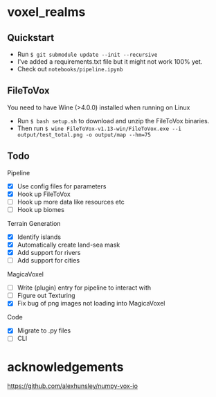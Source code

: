 # voxel_realms

## Quickstart

- Run `$ git submodule update --init --recursive`
- I've added a requirements.txt file but it might not work 100% yet.
- Check out `notebooks/pipeline.ipynb`

## FileToVox

You need to have Wine (>4.0.0) installed when running on Linux

- Run `$ bash setup.sh` to download and unzip the FileToVox binaries.
- Then run `$ wine FileToVox-v1.13-win/FileToVox.exe --i output/test_total.png -o output/map --hm=75`

## Todo

Pipeline
- [x] Use config files for parameters
- [x] Hook up FileToVox
- [ ] Hook up more data like resources etc
- [ ] Hook up biomes

Terrain Generation
- [x] Identify islands
- [x] Automatically create land-sea mask
- [x] Add support for rivers
- [ ] Add support for cities

MagicaVoxel
- [ ] Write (plugin) entry for pipeline to interact with
- [ ] Figure out Texturing
- [x] Fix bug of png images not loading into MagicaVoxel

Code
- [x] Migrate to .py files
- [ ] CLI

# acknowledgements

https://github.com/alexhunsley/numpy-vox-io
